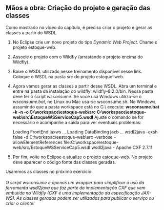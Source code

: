 ## Mãos a obra: Criação do projeto e geração das classes
Como mostrado no vídeo do capítulo, é preciso criar o projeto e gerar as classes a partir do WSDL. 
1) No Eclipse crie um novo projeto do tipo *Dynamic Web Project*. Chame o projeto estoque-web.

2) Associe o projeto com o Wildfly (arrastando o projeto encima do Wildfly).

3) Baixe o WSDL utilizado nesse treinamento disponível nesse link. Coloque o WSDL na pasta *src* do projeto estoque-web.

4) Agora vamos gerar as classes a partir desse WSDL. Abra um terminal e entre na pasta da instalação do wildfly: wildfly-8.2.0/bin. Nessa pasta deve ter o script *wsconsume*. Se você usa Windows utiliza-se o *wsconsume.bat*, no Linux ou Mac usa-se wsconsume.sh.
No Windows, assumindo que a pasta workspace está no C:\ execute:
**wsconsume.bat -k -n -o C:\workspace\estoque-web\src C:\workspace\estoque-web\src\EstoqueWSServiceCap5.wsdl**
Ajuste o comando se for necessário e acompanhe a saída para ver eventuais problemas:


    Loading FrontEnd jaxws ...
    Loading DataBinding jaxb ...
    wsdl2java -exsh false -d C:\workspac\eestoque-web\src -verbose -allowElementReferences file:C:\workspace\estoque-web/src/EstoqueWSServiceCap5.wsdl
    wsdl2java - Apache CXF 2.7.11
	
5) Por fim, volte no Eclipse e atualize o projeto estoque-web. No projeto deve aparecer o código fonte das classes geradas.

Usaremos as classes no próximo exercício.

###### O script wsconsume é apenas um wrapper para simplificar o uso da ferramenta wsdl2java que faz parte da implementação CXF que vem embutida no Wildfly (CXF é uma implementação da especificação JAX-WS). As classes geradas podem ser utilizadas para publicar o serviço ou criar o cliente!
